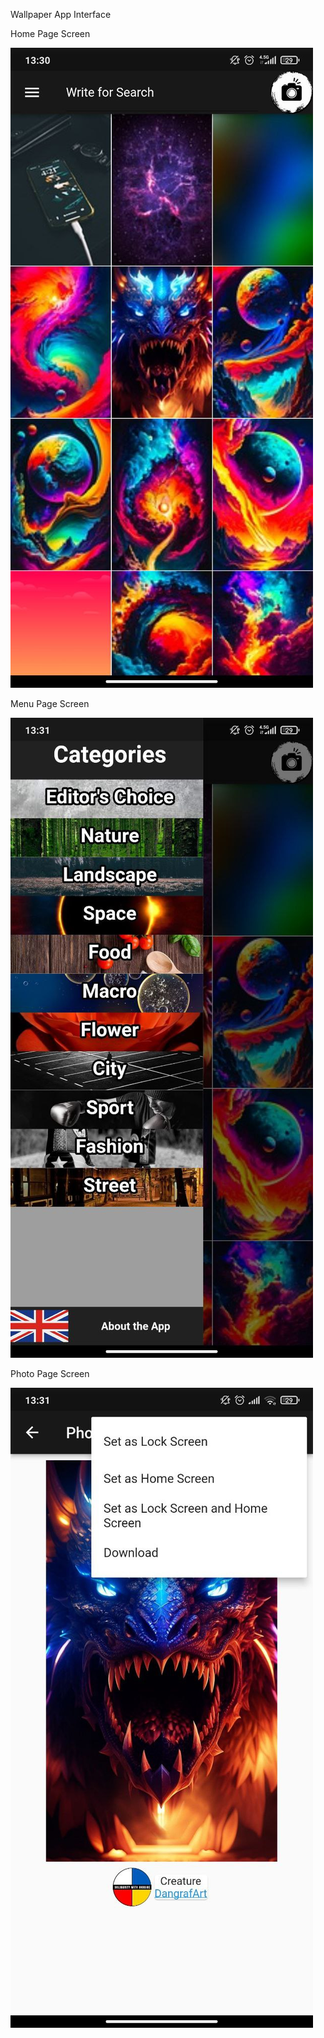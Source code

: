 Wallpaper App Interface


Home Page Screen

![](lib/photos/homepage.jpg)


Menu Page Screen

![](lib/photos/menupage.jpg)



Photo Page Screen

![](lib/photos/photopage.jpg)